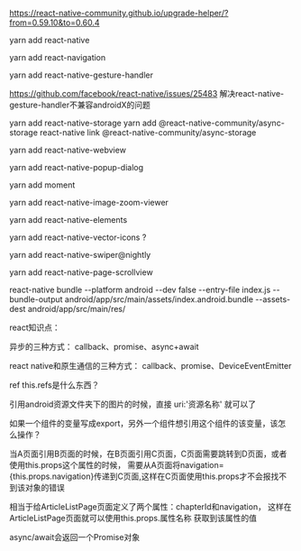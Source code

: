 https://react-native-community.github.io/upgrade-helper/?from=0.59.10&to=0.60.4

yarn add react-native

yarn add react-navigation

yarn add react-native-gesture-handler

https://github.com/facebook/react-native/issues/25483  解决react-native-gesture-handler不兼容androidX的问题

yarn add react-native-storage
yarn add @react-native-community/async-storage
react-native link @react-native-community/async-storage

yarn add react-native-webview

yarn add react-native-popup-dialog

yarn add moment

yarn add react-native-image-zoom-viewer

yarn add react-native-elements

yarn add react-native-vector-icons ?

yarn add react-native-swiper@nightly

yarn add react-native-page-scrollview


react-native bundle --platform android --dev false --entry-file index.js --bundle-output android/app/src/main/assets/index.android.bundle --assets-dest android/app/src/main/res/


react知识点：

异步的三种方式：
callback、promise、async+await

react native和原生通信的三种方式：
callback、promise、DeviceEventEmitter

ref this.refs是什么东西？

引用android资源文件夹下的图片的时候，直接 uri:'资源名称' 就可以了

如果一个组件的变量写成export，另外一个组件想引用这个组件的该变量，该怎么操作？

当A页面引用B页面的时候，在B页面引用C页面，C页面需要跳转到D页面，或者使用this.props这个属性的时候，
需要从A页面将navigation={this.props.navigation}传递到C页面,这样在C页面使用this.props才不会报找不到该对象的错误

<ArticleListPage chapterId={value.id} navigation={this.props.navigation}/>  相当于给ArticleListPage页面定义了两个属性：chapterId和navigation，
这样在ArticleListPage页面就可以使用this.props.属性名称 获取到该属性的值

async/await会返回一个Promise对象